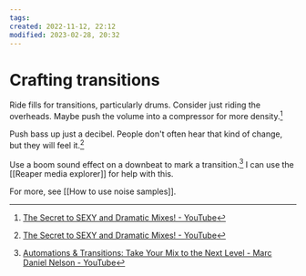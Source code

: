 ```yaml
---
tags: 
created: 2022-11-12, 22:12
modified: 2023-02-28, 20:32
---
```


# Crafting transitions
Ride fills for transitions, particularly drums. Consider just riding the overheads. Maybe push the volume into a compressor for more density.[^1]

Push bass up just a decibel. People don't often hear that kind of change, but they will feel it.[^1]

Use a boom sound effect on a downbeat to mark a transition.[^2] I can use the [[Reaper media explorer]] for help with this.

For more, see [[How to use noise samples]].

[^1]: [The Secret to SEXY and Dramatic Mixes! - YouTube](https://youtu.be/jdmKMOvQ5_g)
[^2]: [Automations & Transitions: Take Your Mix to the Next Level - Marc Daniel Nelson - YouTube](https://www.youtube.com/watch?v=123mrzYiBj8)
